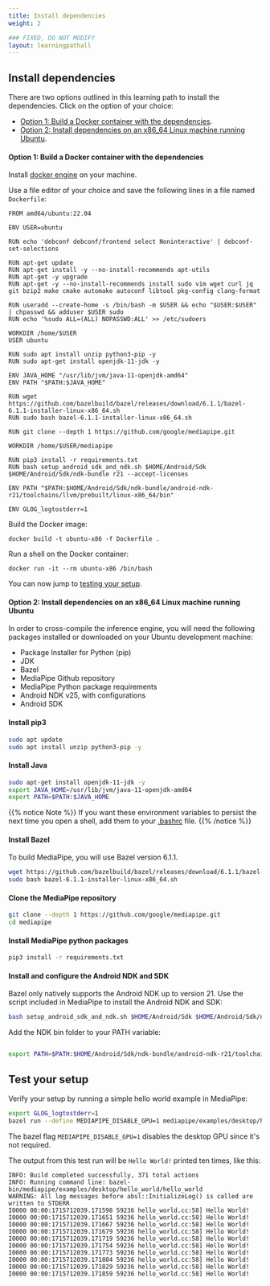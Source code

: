 ```yaml
---
title: Install dependencies 
weight: 2

### FIXED, DO NOT MODIFY
layout: learningpathall
---
```


## Install dependencies

There are two options outlined in this learning path to install the dependencies. Click on the option of your choice:

  * [Option 1: Build a Docker container with the dependencies](#option-1-build-a-docker-container-with-the-dependencies).
  * [Option 2: Install dependencies on an x86_64 Linux machine running Ubuntu](#option-2-install-dependencies-on-an-x86_64-linux-machine-running-ubuntu).

#### Option 1: Build a Docker container with the dependencies
Install [docker engine](/install-guides/docker/docker-engine) on your machine.

Use a file editor of your choice and save the following lines in a file named `Dockerfile`:

```
FROM amd64/ubuntu:22.04 

ENV USER=ubuntu 

RUN echo 'debconf debconf/frontend select Noninteractive' | debconf-set-selections

RUN apt-get update 
RUN apt-get install -y --no-install-recommends apt-utils
RUN apt-get -y upgrade
RUN apt-get -y --no-install-recommends install sudo vim wget curl jq git bzip2 make cmake automake autoconf libtool pkg-config clang-format

RUN useradd --create-home -s /bin/bash -m $USER && echo "$USER:$USER" | chpasswd && adduser $USER sudo
RUN echo '%sudo ALL=(ALL) NOPASSWD:ALL' >> /etc/sudoers

WORKDIR /home/$USER
USER ubuntu

RUN sudo apt install unzip python3-pip -y 
RUN sudo apt-get install openjdk-11-jdk -y

ENV JAVA_HOME "/usr/lib/jvm/java-11-openjdk-amd64"
ENV PATH "$PATH:$JAVA_HOME"

RUN wget https://github.com/bazelbuild/bazel/releases/download/6.1.1/bazel-6.1.1-installer-linux-x86_64.sh
RUN sudo bash bazel-6.1.1-installer-linux-x86_64.sh

RUN git clone --depth 1 https://github.com/google/mediapipe.git

WORKDIR /home/$USER/mediapipe

RUN pip3 install -r requirements.txt
RUN bash setup_android_sdk_and_ndk.sh $HOME/Android/Sdk $HOME/Android/Sdk/ndk-bundle r21 --accept-licenses

ENV PATH "$PATH:$HOME/Android/Sdk/ndk-bundle/android-ndk-r21/toolchains/llvm/prebuilt/linux-x86_64/bin"

ENV GLOG_logtostderr=1
```

Build the Docker image:

```
docker build -t ubuntu-x86 -f Dockerfile .
```

Run a shell on the Docker container:

```
docker run -it --rm ubuntu-x86 /bin/bash
```

You can now jump to [testing your setup](#test-your-setup).

#### Option 2: Install dependencies on an x86_64 Linux machine running Ubuntu

In order to cross-compile the inference engine, you will need the following packages installed or downloaded on your Ubuntu development machine:

* Package Installer for Python (pip)
* JDK
* Bazel
* MediaPipe Github repository
* MediaPipe Python package requirements
* Android NDK v25, with configurations
* Android SDK

#### Install pip3

```bash
sudo apt update
sudo apt install unzip python3-pip -y
```

#### Install Java

```bash
sudo apt-get install openjdk-11-jdk -y
export JAVA_HOME=/usr/lib/jvm/java-11-openjdk-amd64
export PATH=$PATH:$JAVA_HOME
```

{{% notice Note %}}
If you want these environment variables to persist the next time you open a shell, add them to your [.bashrc](https://unix.stackexchange.com/questions/129143/what-is-the-purpose-of-bashrc-and-how-does-it-work) file.
{{% /notice %}}

#### Install Bazel

To build MediaPipe, you will use Bazel version 6.1.1.

```bash
wget https://github.com/bazelbuild/bazel/releases/download/6.1.1/bazel-6.1.1-installer-linux-x86_64.sh
sudo bash bazel-6.1.1-installer-linux-x86_64.sh
```

#### Clone the MediaPipe repository


```bash
git clone --depth 1 https://github.com/google/mediapipe.git
cd mediapipe
```

#### Install MediaPipe python packages

```bash
pip3 install -r requirements.txt
```

#### Install and configure the Android NDK and SDK

Bazel only natively supports the Android NDK up to version 21. Use the script included in MediaPipe to install the Android NDK and SDK:

```bash
bash setup_android_sdk_and_ndk.sh $HOME/Android/Sdk $HOME/Android/Sdk/ndk-bundle r21 --accept-licenses
```

Add the NDK bin folder to your PATH variable:

```bash

export PATH=$PATH:$HOME/Android/Sdk/ndk-bundle/android-ndk-r21/toolchains/llvm/prebuilt/linux-x86_64/bin/

```

## Test your setup

Verify your setup by running a simple hello world example in MediaPipe:

```bash
export GLOG_logtostderr=1
bazel run --define MEDIAPIPE_DISABLE_GPU=1 mediapipe/examples/desktop/hello_world:hello_world
```

The bazel flag `MEDIAPIPE_DISABLE_GPU=1` disables the desktop GPU since it's not required.

The output from this test run will be ```Hello World!``` printed ten times, like this:

```output
INFO: Build completed successfully, 371 total actions
INFO: Running command line: bazel-bin/mediapipe/examples/desktop/hello_world/hello_world
WARNING: All log messages before absl::InitializeLog() is called are written to STDERR
I0000 00:00:1715712039.171598 59236 hello_world.cc:58] Hello World!
I0000 00:00:1715712039.171651 59236 hello_world.cc:58] Hello World!
I0000 00:00:1715712039.171667 59236 hello_world.cc:58] Hello World!
I0000 00:00:1715712039.171679 59236 hello_world.cc:58] Hello World!
I0000 00:00:1715712039.171719 59236 hello_world.cc:58] Hello World!
I0000 00:00:1715712039.171754 59236 hello_world.cc:58] Hello World!
I0000 00:00:1715712039.171773 59236 hello_world.cc:58] Hello World!
I0000 00:00:1715712039.171804 59236 hello_world.cc:58] Hello World!
I0000 00:00:1715712039.171829 59236 hello_world.cc:58] Hello World!
I0000 00:00:1715712039.171859 59236 hello_world.cc:58] Hello World!
```


